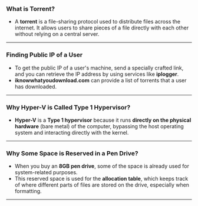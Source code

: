 ### **What is Torrent?**

- A **torrent** is a file-sharing protocol used to distribute files across the internet. It allows users to share pieces of a file directly with each other without relying on a central server.

---

### **Finding Public IP of a User**

- To get the public IP of a user's machine, send a specially crafted link, and you can retrieve the IP address by using services like **iplogger**.
- **iknowwhatyoudownload.com** can provide a list of torrents that a user has downloaded.

---

### **Why Hyper-V is Called Type 1 Hypervisor?**

- **Hyper-V** is a **Type 1 hypervisor** because it runs **directly on the physical hardware** (bare metal) of the computer, bypassing the host operating system and interacting directly with the kernel.

---

### **Why Some Space is Reserved in a Pen Drive?**

- When you buy an **8GB pen drive**, some of the space is already used for system-related purposes.
- This reserved space is used for the **allocation table**, which keeps track of where different parts of files are stored on the drive, especially when formatting.

---
